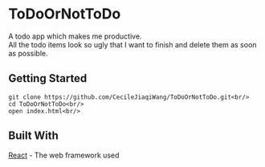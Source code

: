 # ToDoOrNotToDo

A todo app which makes me productive. <br/>
All the todo items look so ugly that I want to finish and delete them as soon as possible.

## Getting Started
```
git clone https://github.com/CecileJiaqiWang/ToDoOrNotToDo.git<br/>
cd ToDoOrNotToDo<br/>
open index.html<br/>
```

## Built With
[React](https://reactjs.org/) - The web framework used

